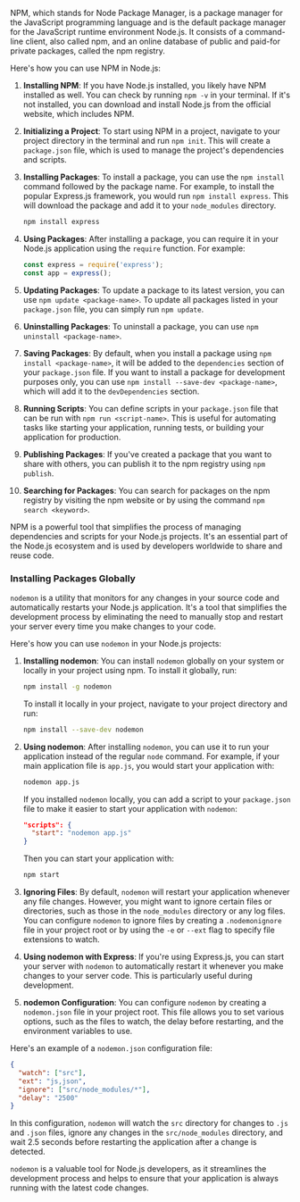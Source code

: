 NPM, which stands for Node Package Manager, is a package manager for the JavaScript programming language and is the default package manager for the JavaScript runtime environment Node.js. It consists of a command-line client, also called npm, and an online database of public and paid-for private packages, called the npm registry.

Here's how you can use NPM in Node.js:

1. **Installing NPM**: If you have Node.js installed, you likely have NPM installed as well. You can check by running `npm -v` in your terminal. If it's not installed, you can download and install Node.js from the official website, which includes NPM.

2. **Initializing a Project**: To start using NPM in a project, navigate to your project directory in the terminal and run `npm init`. This will create a `package.json` file, which is used to manage the project's dependencies and scripts.

3. **Installing Packages**: To install a package, you can use the `npm install` command followed by the package name. For example, to install the popular Express.js framework, you would run `npm install express`. This will download the package and add it to your `node_modules` directory.

   ```sh
   npm install express
   ```

4. **Using Packages**: After installing a package, you can require it in your Node.js application using the `require` function. For example:

   ```javascript
   const express = require('express');
   const app = express();
   ```

5. **Updating Packages**: To update a package to its latest version, you can use `npm update <package-name>`. To update all packages listed in your `package.json` file, you can simply run `npm update`.

6. **Uninstalling Packages**: To uninstall a package, you can use `npm uninstall <package-name>`.

7. **Saving Packages**: By default, when you install a package using `npm install <package-name>`, it will be added to the `dependencies` section of your `package.json` file. If you want to install a package for development purposes only, you can use `npm install --save-dev <package-name>`, which will add it to the `devDependencies` section.

8. **Running Scripts**: You can define scripts in your `package.json` file that can be run with `npm run <script-name>`. This is useful for automating tasks like starting your application, running tests, or building your application for production.

9. **Publishing Packages**: If you've created a package that you want to share with others, you can publish it to the npm registry using `npm publish`.

10. **Searching for Packages**: You can search for packages on the npm registry by visiting the npm website or by using the command `npm search <keyword>`.

NPM is a powerful tool that simplifies the process of managing dependencies and scripts for your Node.js projects. It's an essential part of the Node.js ecosystem and is used by developers worldwide to share and reuse code.

### Installing Packages Globally
`nodemon` is a utility that monitors for any changes in your source code and automatically restarts your Node.js application. It's a tool that simplifies the development process by eliminating the need to manually stop and restart your server every time you make changes to your code.

Here's how you can use `nodemon` in your Node.js projects:

1. **Installing nodemon**: You can install `nodemon` globally on your system or locally in your project using npm. To install it globally, run:

   ```sh
   npm install -g nodemon
   ```

   To install it locally in your project, navigate to your project directory and run:

   ```sh
   npm install --save-dev nodemon
   ```

2. **Using nodemon**: After installing `nodemon`, you can use it to run your application instead of the regular `node` command. For example, if your main application file is `app.js`, you would start your application with:

   ```sh
   nodemon app.js
   ```

   If you installed `nodemon` locally, you can add a script to your `package.json` file to make it easier to start your application with `nodemon`:

   ```json
   "scripts": {
     "start": "nodemon app.js"
   }
   ```

   Then you can start your application with:

   ```sh
   npm start
   ```

3. **Ignoring Files**: By default, `nodemon` will restart your application whenever any file changes. However, you might want to ignore certain files or directories, such as those in the `node_modules` directory or any log files. You can configure `nodemon` to ignore files by creating a `.nodemonignore` file in your project root or by using the `-e` or `--ext` flag to specify file extensions to watch.

4. **Using nodemon with Express**: If you're using Express.js, you can start your server with `nodemon` to automatically restart it whenever you make changes to your server code. This is particularly useful during development.

5. **nodemon Configuration**: You can configure `nodemon` by creating a `nodemon.json` file in your project root. This file allows you to set various options, such as the files to watch, the delay before restarting, and the environment variables to use.

Here's an example of a `nodemon.json` configuration file:

```json
{
  "watch": ["src"],
  "ext": "js,json",
  "ignore": ["src/node_modules/*"],
  "delay": "2500"
}
```

In this configuration, `nodemon` will watch the `src` directory for changes to `.js` and `.json` files, ignore any changes in the `src/node_modules` directory, and wait  2.5 seconds before restarting the application after a change is detected.

`nodemon` is a valuable tool for Node.js developers, as it streamlines the development process and helps to ensure that your application is always running with the latest code changes.